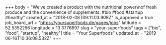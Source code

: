 +++
body = "We’ve created a product with the nutritional power\nof fresh produce and the convenience of supplements. #bio #food #startup #healthy"
created_at = "2018-02-08T09:11:03.908Z"
is_approved = true
job_board_url = "https://yoursuperfoods.de/pages/jobs"
latitude = 52.5352256
longitude = 13.3776897
slug = "your-superfoods"
tags = ["bio", "food", "startup", "healthy"]
title = "Your Superfoods"
updated_at = "2019-06-16T10:36:08.532Z"
+++
